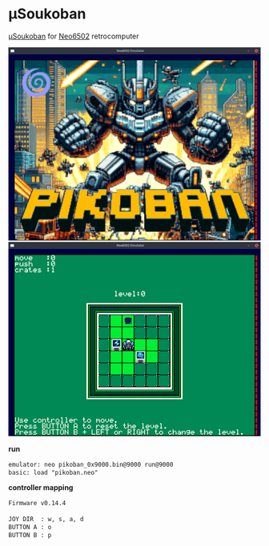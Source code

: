 # µSoukoban
[µSoukoban](https://www.onlinespiele-sammlung.de/sokoban/sokobangames/robsy/) for [Neo6502](https://www.neo6502.com/) retrocomputer

![](gfx/emulator_title.png)
![](gfx/emulator_ingame.png)

__run__
```
emulator: neo pikoban_0x9000.bin@9000 run@9000
basic: load "pikoban.neo"
```
__controller mapping__
```
Firmware v0.14.4

JOY DIR  : w, s, a, d
BUTTON A : o
BUTTON B : p
```
